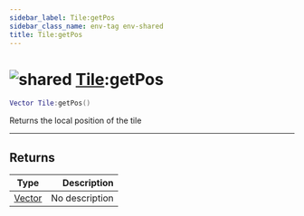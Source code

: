 ```yaml
---
sidebar_label: Tile:getPos
sidebar_class_name: env-tag env-shared
title: Tile:getPos
---
```


# <img src='/img/wiki/shared.png' alt='shared' classname='env-tag' /> [Tile](../tile/README.md):getPos

```lua
Vector Tile:getPos()
```

Returns the local position of the tile<br/>

-----------------
## Returns

| Type   | Description |
| ------ | ----------: |
| [Vector](../vector/README.md) | No description |
